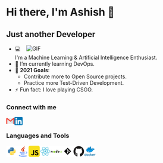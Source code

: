 # Hi there, I'm Ashish 👋

## Just another Developer
<img hight="320" width="450" align="right" alt="GIF" src="assets/giphy.gif">

- 💻 I'm a Machine Learning & Artificial Intelligence Enthusiast.
- 🌱 I’m currently learning DevOps.
- 🥅 **2021 Goals**: 
  - Contribute more to Open Source projects.
  - Practice more Test-Driven Development.
- ⚡ Fun fact: I love playing CSGO.

### Connect with me

<a href="mailto:ashishkumarsingh046@gmail.com"><img align="left" alt="Email" width="22px" src="assets/gmail.png" /></a>
<a href="https://www.linkedin.com/in/callmeashish/"><img align="left" alt="LinkedIn" width="22px" src="assets/linkedin.png" /></a>

<br />

### Languages and Tools

<a href="https://www.python.org/about/"><img align="left" alt="Python" width="30px" src="https://raw.githubusercontent.com/github/explore/80688e429a7d4ef2fca1e82350fe8e3517d3494d/topics/python/python.png" /></a>
<a href="https://www.java.com/en/"><img align="left" alt="Java" width="30px" src="assets/java.png" /></a>
<a href="https://developer.mozilla.org/en-US/docs/Web/JavaScript"><img align="left" alt="JavaScript" width="30px" src="assets/javascript.png" /></a>
<a href="https://reactjs.org/"><img align="left" alt="React" width="30px" src="assets/react.png" /></a>
<a href="https://nodejs.dev/"><img align="left" alt="Node" width="30px" src="assets/nodejs.png" /></a>
<a href="https://git-scm.com/"><img align="left" alt="Git" width="30px" src="assets/git.png" /></a>
<a href="https://github.com/"><img align="left" alt="GitHub" width="30px" src="assets/github.png" /></a>
<a href="https://www.docker.com/"><img align="left" alt="Node" width="30px" src="https://raw.githubusercontent.com/github/explore/80688e429a7d4ef2fca1e82350fe8e3517d3494d/topics/docker/docker.png" /></a>
